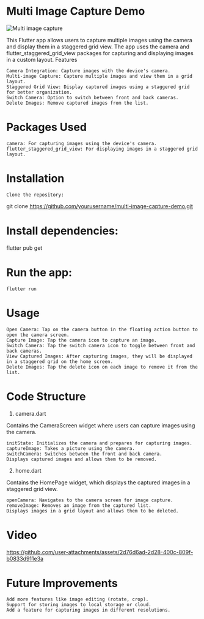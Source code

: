 # Multi Image Capture Demo

![Multi image capture](https://github.com/user-attachments/assets/da8415a5-414e-46a9-be53-75c744182335)


This Flutter app allows users to capture multiple images using the camera and display them in a staggered grid view. The app uses the camera and flutter_staggered_grid_view packages for capturing and displaying images in a custom layout.
Features

    Camera Integration: Capture images with the device's camera.
    Multi-image Capture: Capture multiple images and view them in a grid layout.
    Staggered Grid View: Display captured images using a staggered grid for better organization.
    Switch Camera: Option to switch between front and back cameras.
    Delete Images: Remove captured images from the list.

# Packages Used

    camera: For capturing images using the device's camera.
    flutter_staggered_grid_view: For displaying images in a staggered grid layout.

# Installation

    Clone the repository:

git clone https://github.com/yourusername/multi-image-capture-demo.git

# Install dependencies:

flutter pub get

# Run the app:

    flutter run

# Usage

    Open Camera: Tap on the camera button in the floating action button to open the camera screen.
    Capture Image: Tap the camera icon to capture an image.
    Switch Camera: Tap the switch camera icon to toggle between front and back cameras.
    View Captured Images: After capturing images, they will be displayed in a staggered grid on the home screen.
    Delete Images: Tap the delete icon on each image to remove it from the list.

# Code Structure
1. camera.dart

Contains the CameraScreen widget where users can capture images using the camera.

    initState: Initializes the camera and prepares for capturing images.
    captureImage: Takes a picture using the camera.
    switchCamera: Switches between the front and back camera.
    Displays captured images and allows them to be removed.

2. home.dart

Contains the HomePage widget, which displays the captured images in a staggered grid view.

    openCamera: Navigates to the camera screen for image capture.
    removeImage: Removes an image from the captured list.
    Displays images in a grid layout and allows them to be deleted.

# Video

https://github.com/user-attachments/assets/2d76d6ad-2d28-400c-809f-b0833d911e3a

# Future Improvements

    Add more features like image editing (rotate, crop).
    Support for storing images to local storage or cloud.
    Add a feature for capturing images in different resolutions.
